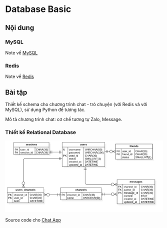 # Database Basic

## Nội dung

### MySQL

Note về [MySQL](mysql.md)

### Redis

Note về [Redis](redis.md)

## Bài tập

Thiết kế schema cho chương trình chat - trò chuyện (với Redis và với MySQL), sử dụng Python để tương tác.

Mô tả chương trình chat: cơ chế tương tự Zalo, Message.

### Thiết kế Relational Database

<div align="center">
    <img src="images/chat.jpg" alt="database-basic">
</div>

Source code cho [Chat App](https://github.com/tranphucbol/python-chat) 
